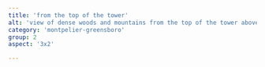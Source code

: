 ```yaml
---
title: 'from the top of the tower'
alt: 'view of dense woods and mountains from the top of the tower above the town of Monpelier'
category: 'montpelier-greensboro'
group: 2
aspect: '3x2'

---
```

